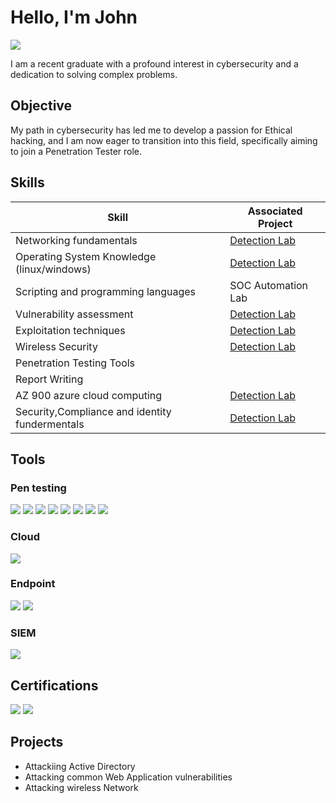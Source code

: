 
# Hello, I'm John
<a href="https://linkedin.com/in/john-opuda-105a20188/"><img src="https://img.shields.io/badge/-LinkedIn-0072b1?&style=for-the-badge&logo=linkedin&logoColor=white" /></a>


I am a recent graduate with a profound interest in cybersecurity and a dedication to solving complex problems.

## Objective

My path in cybersecurity has led me to develop a passion for Ethical hacking, and I am now eager to transition into this field, specifically aiming to join a Penetration Tester role.

## Skills

| Skill                                         | Associated Project         |
|-----------------------------------------------|----------------------------|
| Networking fundamentals                       | <a href="https://google.com">Detection Lab</a>|
| Operating System Knowledge (linux/windows)    | <a href="https://google.com">Detection Lab</a>|
| Scripting and programming languages           | SOC Automation Lab|
| Vulnerability assessment                      | <a href="https://google.com">Detection Lab</a> |
| Exploitation techniques                       |  <a href="https://google.com">Detection Lab</a> |
| Wireless Security                             | <a href="https://google.com">Detection Lab</a>  |
| Penetration Testing Tools                     |                      |
| Report Writing                                |                       |
| AZ 900 azure cloud computing                  | <a href="https://google.com">Detection Lab</a>  |
| Security,Compliance and identity fundermentals|  <a href="https://google.com">Detection Lab</a>  |                          



## Tools

### Pen testing
<div>
    <img src="https://img.shields.io/badge/Nmap-1679A7?&style=for-the-badge&logo=Wireshark&logoColor=white" />
    <img src="https://img.shields.io/badge/Nessus-EF3B2D?&style=for-the-badge&logo=Suricata&logoColor=white" />
    <img src="https://img.shields.io/badge/Hashcat-777BB4?&style=for-the-badge&logo=Zeek&logoColor=white" />
     <img src="https://img.shields.io/badge/kali linux-1679A7?&style=for-the-badge&logo=Wireshark&logoColor=white" />
         <img src="https://img.shields.io/badge/Burp Suite-EF3B2D?&style=for-the-badge&logo=Suricata&logoColor=white" />
             <img src="https://img.shields.io/badge/Smb Relay-777BB4?&style=for-the-badge&logo=Zeek&logoColor=white" />
                  <img src="https://img.shields.io/badge/GoWitness-1679A7?&style=for-the-badge&logo=Wireshark&logoColor=white" />
    <img src="https://img.shields.io/badge/SQL injection-1679A7?&style=for-the-badge&logo=Wireshark&logoColor=white" />
</div>

### Cloud
<div>
    <img src="https://img.shields.io/badge/-Azure cloud computing-00A4EF?&style=for-the-badge&logo==white" />
    

</div>


### Endpoint
<div>
    <img src="https://img.shields.io/badge/-Microsoft_Defender_for_Endpoint-00A4EF?&style=for-the-badge&logo=Microsoft&logoColor=white" />
        <img src="https://img.shields.io/badge/-Software As Aservice (SAAS)-00A4EF?&style=for-the-badge&logo=Microsoft&logoColor=white" />

</div>

### SIEM
<div>
        <img src="https://img.shields.io/badge/-Microsoft_Sentinel-0078D4?&style=for-the-badge&logo=Microsoft&logoColor=white" />

  
</div>

## Certifications
<div>
  <img src="https://img.shields.io/badge/-AZ-900-0078D4?&style=for-the-badge&logo=Microsoft&logoColor=white" />
        <img src="https://img.shields.io/badge/SC-900-EF3B2D?&style=for-the-badge&logo=Suricata&logoColor=white" />

</div>

## Projects
- Attackiing Active Directory 
- Attacking common Web Application vulnerabilities
- Attacking wireless Network
